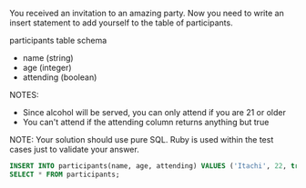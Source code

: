 You received an invitation to an amazing party. Now you need to write an insert statement to add yourself to the table of participants.

participants table schema
- name (string)
- age (integer)
- attending (boolean)

NOTES:
- Since alcohol will be served, you can only attend if you are 21 or older
- You can't attend if the attending column returns anything but true

NOTE: Your solution should use pure SQL. Ruby is used within the test cases just to validate your answer.


```sql
INSERT INTO participants(name, age, attending) VALUES ('Itachi', 22, true);
SELECT * FROM participants;
```